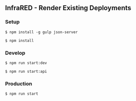 ## InfraRED - Render Existing Deployments

### Setup

`$ npm install -g gulp json-server`

`$ npm install`

### Develop

`$ npm run start:dev`

`$ npm run start:api`

### Production

`$ npm run start`

